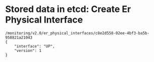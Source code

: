 # Stored data in etcd: Create Er Physical Interface

```
/monitoring/v2.0/er_physical_interfaces/c8e2d558-02ee-4bf3-ba5b-958821a21043
{
    "interface": "UP", 
    "version": 1
}
```
